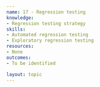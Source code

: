 ```yaml
---
name: 17 - Regression testing
knowledge:
- Regression testing strategy
skills:
- Automated regression testing
- Exploratory regression testing
resources:
- None
outcomes:
- To be identified

layout: topic
---
```

